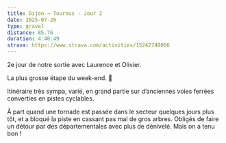 ```yaml
---
title: Dijon → Tournus - Jour 2
date: 2025-07-26
type: gravel
distance: 85.76
duration: 4:48:49
strava: https://www.strava.com/activities/15242748066
---
```


2e jour de notre sortie avec Laurence et Olivier.

La plus grosse étape du week-end. 💪

Itinéraire très sympa, varié, en grand partie sur d’anciennes voies ferrées converties en pistes cyclables.

À part quand une tornade est passée dans le secteur quelques jours plus tôt, et a bloqué la piste en cassant pas mal de gros arbres. Obligés de faire un détour par des départementales avec plus de dénivelé. Mais on a tenu bon !
